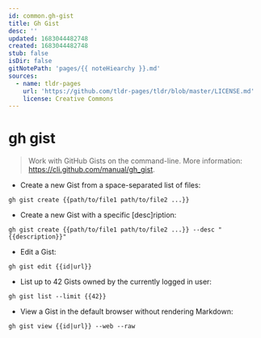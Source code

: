 ```yaml
---
id: common.gh-gist
title: Gh Gist
desc: ''
updated: 1683044482748
created: 1683044482748
stub: false
isDir: false
gitNotePath: 'pages/{{ noteHiearchy }}.md'
sources:
  - name: tldr-pages
    url: 'https://github.com/tldr-pages/tldr/blob/master/LICENSE.md'
    license: Creative Commons
---
```

# gh gist

> Work with GitHub Gists on the command-line.
> More information: <https://cli.github.com/manual/gh_gist>.

- Create a new Gist from a space-separated list of files:

`gh gist create {{path/to/file1 path/to/file2 ...}}`

- Create a new Gist with a specific [desc]ription:

`gh gist create {{path/to/file1 path/to/file2 ...}} --desc "{{description}}"`

- Edit a Gist:

`gh gist edit {{id|url}}`

- List up to 42 Gists owned by the currently logged in user:

`gh gist list --limit {{42}}`

- View a Gist in the default browser without rendering Markdown:

`gh gist view {{id|url}} --web --raw`

